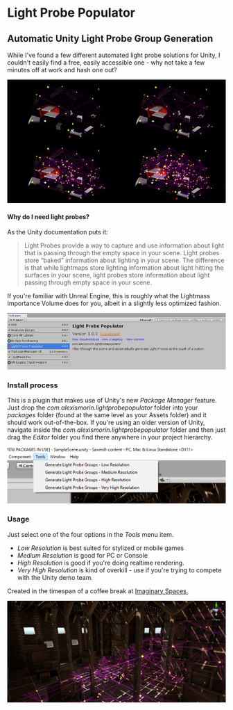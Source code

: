 # Light Probe Populator
## Automatic Unity Light Probe Group Generation

While I've found a few different automated light probe solutions for Unity, I couldn't easily find a free, easily accessible one - why not take a few minutes off at work and hash one out?

![header](images/header.png)

#### Why do I need light probes?
 As the Unity documentation puts it:
> Light Probes provide a way to capture and use information about light that is passing through the empty space in your scene.
>Light probes store “baked” information about lighting in your scene. The difference is that while lightmaps store lighting information about light hitting the surfaces in your scene, light probes store information about light passing through empty space in your scene.

If you're familiar with Unreal Engine, this is roughly what the Lightmass Importance Volume does for you, albeit in a slightly less optimized fashion.

![packman](images/packman.png)

### Install process
This is a plugin that makes use of Unity's new *Package Manager* feature. Just drop the *com.alexismorin.lightprobepopulator* folder into your *packages* folder (found at the same level as your Assets folder) and it should work out-of-the-box. If you're using an older version of Unity, navigate inside the *com.alexismorin.lightprobepopulator* folder and then just drag the *Editor* folder you find there anywhere in your project hierarchy.

![footer](images/options.png)

### Usage
Just select one of the four options in the *Tools* menu item.
 - *Low Resolution* is best suited for stylized or mobile games
 - *Medium Resolution* is good for PC or Console
 - *High Resolution* is good if you're doing realtime rendering.
 - *Very High Resolution* is kind of overkill - use if you're trying to compete with the Unity demo team.


Created in the timespan of a coffee break at [Imaginary Spaces.](https://imaginary-spaces.com/)

![footer](images/footer.png)